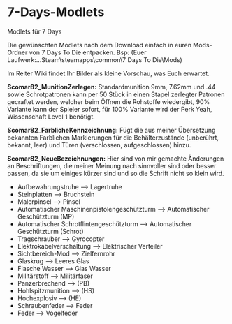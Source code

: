 # 7-Days-Modlets
Modlets für 7 Days

Die gewünschten Modlets nach dem Download einfach in euren Mods-Ordner von 7 Days To Die entpacken. Bsp: (Euer Laufwerk:...Steam\steamapps\common\7 Days To Die\Mods\)

Im Reiter Wiki findet Ihr Bilder als kleine Vorschau, was Euch erwartet.

**Scomar82_MunitionZerlegen:** Standardmunition 9mm, 7.62mm und .44 sowie Schrotpatronen kann per 50 Stück in einen Stapel zerlegter Patronen gecraftet werden, welcher beim Öffnen die Rohstoffe wiedergibt, 90% Variante kann der Spieler sofort, für 100% Variante wird der Perk Yeah, Wissenschaft Level 1 benötigt.

**Scomar82_FarblicheKennzeichnung:** Fügt die aus meiner Übersetzung bekannten Farblichen Markierungen für die Behälterzustände (unberührt, bekannt, leer) und Türen (verschlossen, aufgeschlossen) hinzu.

**Scomar82_NeueBezeichnungen:** Hier sind von mir gemachte Änderungen an Beschriftungen, die meiner Meinung nach sinnvoller sind oder besser passen, da sie um einiges kürzer sind und so die Schrift nicht so klein wird.

- Aufbewahrungstruhe --> Lagertruhe
- Steinplatten --> Bruchstein
- Malerpinsel --> Pinsel
- Automatischer Maschinenpistolengeschützturm --> Automatischer Geschützturm (MP)
- Automatischer Schrotflintengeschützturm --> Automatischer Geschützturm (Schrot)
- Tragschrauber --> Gyrocopter
- Elektrokabelverschaltung --> Elektrischer Verteiler
- Sichtbereich-Mod --> Zielfernrohr
- Glaskrug --> Leeres Glas
- Flasche Wasser --> Glas Wasser
- Militärstoff --> Militärfaser
- Panzerbrechend --> (PB)
- Hohlspitzmunition --> (HS)
- Hochexplosiv --> (HE)
- Schraubenfeder --> Feder
- Feder --> Vogelfeder
